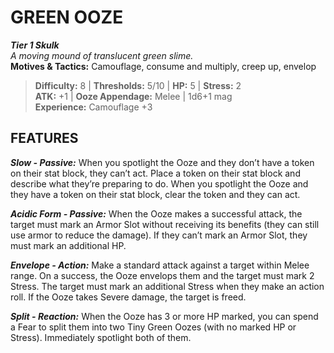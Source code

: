 # GREEN OOZE

***Tier 1 Skulk***  
*A moving mound of translucent green slime.*  
**Motives & Tactics:** Camouflage, consume and multiply, creep up, envelop

> **Difficulty:** 8 | **Thresholds:** 5/10 | **HP:** 5 | **Stress:** 2  
> **ATK:** +1 | **Ooze Appendage:** Melee | 1d6+1 mag  
> **Experience:** Camouflage +3

## FEATURES

***Slow - Passive:*** When you spotlight the Ooze and they don’t have a token on their stat block, they can’t act. Place a token on their stat block and describe what they’re preparing to do. When you spotlight the Ooze and they have a token on their stat block, clear the token and they can act.

***Acidic Form - Passive:*** When the Ooze makes a successful attack, the target must mark an Armor Slot without receiving its benefits (they can still use armor to reduce the damage). If they can’t mark an Armor Slot, they must mark an additional HP.

***Envelope - Action:*** Make a standard attack against a target within Melee range. On a success, the Ooze envelops them and the target must mark 2 Stress. The target must mark an additional Stress when they make an action roll. If the Ooze takes Severe damage, the target is freed.

***Split - Reaction:*** When the Ooze has 3 or more HP marked, you can spend a Fear to split them into two Tiny Green Oozes (with no marked HP or Stress). Immediately spotlight both of them.
